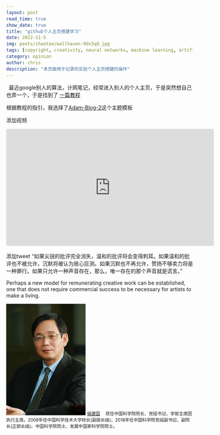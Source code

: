 ```yaml
---
layout: post
read_time: true
show_date: true
title: "github个人主页搭建学习"
date: 2022-11-5
img: posts/zhaotao/wallhaven-9dx3q8.jpg
tags: [copyright, creativity, neural networks, machine learning, artificial intelligence]
category: opinion
author: chris
description: "本页面用于记录的实验个人主页搭建的操作"
---
```

&ensp;最近google别人的算法，计网笔记，经常进入别人的个人主页，于是突然想自己也弄一个，于是找到了 
[一篇教程](https://www.lianxh.cn/news/535f2433e8140.html) 

根据教程的指引，我选择了[Adam-Blog-2](http://jekyllthemes.org/themes/adam-blog-2/)这个主题模板

添加视频
<iframe width="560" height="315" src="https://www.bilibili.com/video/BV1se4y1a7Mu?t=0.6" title="bilibili video player" frameborder="0" allow="accelerometer; autoplay; clipboard-write; encrypted-media; gyroscope; picture-in-picture" allowfullscreen></iframe>

添加tweet
<tweet>“如果尖锐的批评完全消失，温和的批评将会变得刺耳。如果温和的批评也不被允许，沉默将被认为居心叵测。如果沉默也不再允许，赞扬不够卖力将是一种罪行。如果只允许一种声音存在，那么，唯一存在的那个声音就是谎言。”</tweet> 



<tweet>Perhaps a new model for remunerating creative work can be established, one that does not require commercial success to be necessary for artists to make a living.</tweet>

![侯建国](.\assets\img\posts\zhaotao\JianguoHou.jpg)
<small>[侯建国](https://www.cas.cn/houjianguo/) 　现任中国科学院院长、党组书记，学部主席团执行主席。2008年任中国科学技术大学校长(副部长级)，2018年任中国科学院党组副书记、副院长(正部长级)。中国科学院院士、发展中国家科学院院士。</small>

